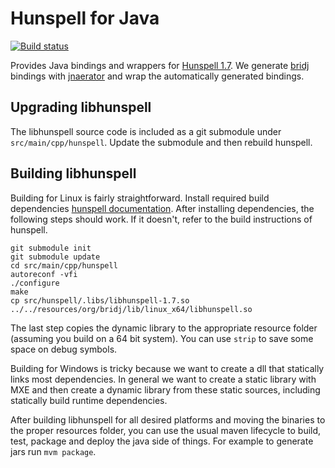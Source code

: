 # Hunspell for Java

[![Build status](https://dev.azure.com/ole0358/hunspell-java/_apis/build/status/hunspell-java-Maven-CI)](https://dev.azure.com/ole0358/hunspell-java/_build/latest?definitionId=1)

Provides Java bindings and wrappers for [Hunspell 1.7](https://github.com/hunspell/hunspell). We generate [bridj](https://github.com/nativelibs4java/BridJ)
bindings with [jnaerator](https://github.com/nativelibs4java/JNAerator) and wrap the automatically generated bindings. 


## Upgrading libhunspell
The libhunspell source code is included as a git submodule under `src/main/cpp/hunspell`. Update the submodule and then
rebuild hunspell. 

## Building libhunspell
Building for Linux is fairly straightforward. Install required build dependencies [hunspell documentation](https://github.com/hunspell/hunspell#dependencies).
After installing dependencies, the following steps should work. If it doesn't, refer to the build instructions of hunspell.

```
git submodule init
git submodule update
cd src/main/cpp/hunspell
autoreconf -vfi
./configure
make
cp src/hunspell/.libs/libhunspell-1.7.so ../../resources/org/bridj/lib/linux_x64/libhunspell.so
```

The last step copies the dynamic library to the appropriate resource folder (assuming you build on a 64 bit system).
You can use `strip` to save some space on debug symbols. 

Building for Windows is tricky because we want to create a dll that statically links most dependencies. In general we want to create a static library with MXE and
then create a dynamic library from these static sources, including statically build runtime dependencies. 

After building libhunspell for all desired platforms and moving the binaries to the proper resources folder, you 
can use the usual maven lifecycle to build, test, package and deploy the java side of things. For example to generate
jars run `mvm package`.
